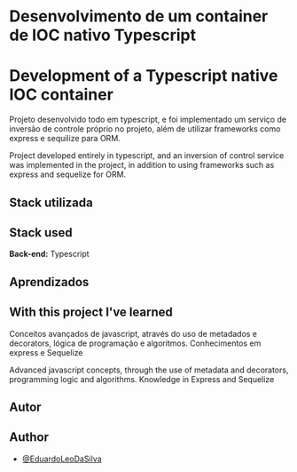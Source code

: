
# Desenvolvimento de um container de IOC nativo Typescript
# Development of a Typescript native IOC container

Projeto desenvolvido todo em typescript, e foi implementado um serviço de inversão de controle próprio no projeto, além de utilizar frameworks como express e sequilize para ORM.

Project developed entirely in typescript, and an inversion of control service was implemented in the project, in addition to using frameworks such as express and sequelize for ORM.

## Stack utilizada
## Stack used

**Back-end:** Typescript



## Aprendizados
## With this project I've learned

Conceitos avançados de javascript, através do uso de metadados e decorators, lógica de programação e algoritmos. Conhecimentos em express e Sequelize

Advanced javascript concepts, through the use of metadata and decorators, programming logic and algorithms. Knowledge in Express and Sequelize



## Autor
## Author

- [@EduardoLeoDaSilva](https://github.com/EduardoLeoDaSilva)

